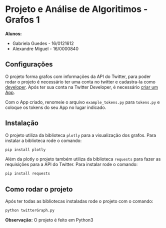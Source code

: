# Projeto e Análise de Algoritimos - Grafos 1 

**Alunos:**  
* Gabriela Guedes - 16/0121612
* Alexandre Miguel - 16/0000840

## Configurações
O projeto forma grafos com informações da API do Twitter, para poder rodar o projeto é necessário ter uma conta no twitter e cadastra-la como [developer](https://developer.twitter.com/). Após ter sua conta na Twitter Developer, é necessário [criar um App](https://developer.twitter.com/en/apps/create).

Com o App criado, renomeie o arquivo `example_tokens.py` para `tokens.py` e coloque os tokens do seu App no lugar indicado.

## Instalação
O projeto utiliza da biblioteca `plotly` para a visualização dos grafos. Para instalar a biblioteca rode o comando:
``` sh
pip install plotly
```
Além da plotly o projeto também utiliza da biblioteca `requests` para fazer as requisições para a API do Twitter. Para instalar rode o comando:
``` sh
pip install requests
```

## Como rodar o projeto
Após ter todas as bibliotecas instaladas rode o projeto com o comando:
```sh
python twitterGraph.py
```
**Observação:** O projeto é feito em Python3